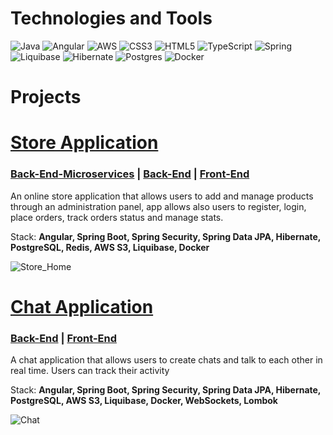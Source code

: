 # Technologies and Tools

![Java](https://img.shields.io/badge/java-%23ED8B00.svg?style=for-the-badge&logo=openjdk&logoColor=white) 
![Angular](https://img.shields.io/badge/angular-%23DD0031.svg?style=for-the-badge&logo=angular&logoColor=white) 
![AWS](https://img.shields.io/badge/AWS_S3-%23FF9900.svg?style=for-the-badge&logo=amazon-aws&logoColor=white) 
![CSS3](https://img.shields.io/badge/css3-%231572B6.svg?style=for-the-badge&logo=css3&logoColor=white) 
![HTML5](https://img.shields.io/badge/html5-%23E34F26.svg?style=for-the-badge&logo=html5&logoColor=white) 
![TypeScript](https://img.shields.io/badge/typescript-%23007ACC.svg?style=for-the-badge&logo=typescript&logoColor=white)
![Spring](https://img.shields.io/badge/spring-%236DB33F.svg?style=for-the-badge&logo=spring&logoColor=white) 
![Liquibase](https://img.shields.io/badge/liquibase-%230db7ed.svg?style=for-the-badge&logo=liquibase&logoColor=white)
![Hibernate](https://img.shields.io/badge/Hibernate-59666C?style=for-the-badge&logo=Hibernate&logoColor=white) 
![Postgres](https://img.shields.io/badge/postgres-%23316192.svg?style=for-the-badge&logo=postgresql&logoColor=white)
![Docker](https://img.shields.io/badge/docker-%230db7ed.svg?style=for-the-badge&logo=docker&logoColor=white)

# Projects
# [Store Application](https://github.com/uzytkownik/example-repo)
### [Back-End-Microservices](docs/CONTRIBUTING.md) | [Back-End](docs/CONTRIBUTING.md) | [Front-End](docs/CONTRIBUTING.md)

An online store application that allows users to add and manage products through an administration panel, app allows also users to register, login, place orders, track orders status and manage stats.

Stack: **Angular, Spring Boot, Spring Security, Spring Data JPA, Hibernate, PostgreSQL, Redis, AWS S3, Liquibase, Docker**

![Store_Home](https://github.com/user-attachments/assets/e581a995-6bb9-4204-a2bb-89e023739edc)

# [Chat Application](docs/CONTRIBUTING.md)
### [Back-End](docs/CONTRIBUTING.md) | [Front-End](docs/CONTRIBUTING.md)

A chat application that allows users to create chats and talk to each other in real time. Users can track their activity

Stack: **Angular, Spring Boot, Spring Security, Spring Data JPA, Hibernate, PostgreSQL, AWS S3, Liquibase, Docker, WebSockets, Lombok**

![Chat](https://github.com/user-attachments/assets/864ec9e0-63ce-465f-bd8f-60d97264d28d)
